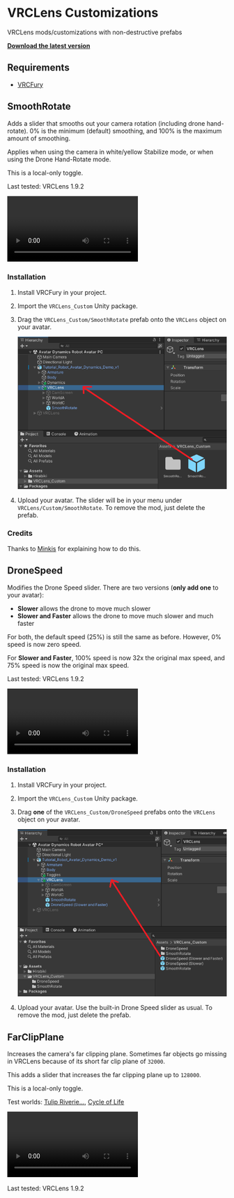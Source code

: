 # VRCLens Customizations

VRCLens mods/customizations with non-destructive prefabs

[**Download the latest version**](https://github.com/gummidot/VRCLens_Custom/releases/tag/v1.1.0)

## Requirements

- [VRCFury](https://vrcfury.com/download)

## SmoothRotate

Adds a slider that smooths out your camera rotation (including drone hand-rotate). 0% is the minimum (default) smoothing, and 100% is the maximum amount of smoothing.

Applies when using the camera in white/yellow Stabilize mode, or when using the Drone Hand-Rotate mode.

This is a local-only toggle.

Last tested: VRCLens 1.9.2

<video src="https://github.com/user-attachments/assets/05d5c2fd-28e6-4f38-8b98-11be5db84a1b"></video>

### Installation

1. Install VRCFury in your project.
2. Import the `VRCLens_Custom` Unity package.
3. Drag the `VRCLens_Custom/SmoothRotate` prefab onto the `VRCLens` object on your avatar.

   ![!SmoothRotate Installation](Doc/SmoothRotate_Install.png)

4. Upload your avatar. The slider will be in your menu under `VRCLens/Custom/SmoothRotate`. To remove the mod, just delete the prefab.

### Credits

Thanks to [Minkis](https://www.youtube.com/watch?v=XMcTfFoNUHA) for explaining how to do this.

## DroneSpeed

Modifies the Drone Speed slider. There are two versions (**only add one** to your avatar):

- **Slower** allows the drone to move much slower
- **Slower and Faster** allows the drone to move much slower and much faster

For both, the default speed (25%) is still the same as before. However, 0% speed is now zero speed.

For **Slower and Faster**, 100% speed is now 32x the original max speed, and 75% speed is now the original max speed.

Last tested: VRCLens 1.9.2

<video src="https://github.com/user-attachments/assets/672eee73-1523-4737-9267-767bda7d8efb"></video>

### Installation

1. Install VRCFury in your project.
2. Import the `VRCLens_Custom` Unity package.
3. Drag **one** of the `VRCLens_Custom/DroneSpeed` prefabs onto the `VRCLens` object on your avatar.

   ![!DroneSpeed Installation](Doc/DroneSpeed_Install.png)

4. Upload your avatar. Use the built-in Drone Speed slider as usual. To remove the mod, just delete the prefab.

## FarClipPlane

Increases the camera's far clipping plane. Sometimes far objects go missing in VRCLens because of its short far clip plane of `32000`.

This adds a slider that increases the far clipping plane up to `128000`.

This is a local-only toggle.

Test worlds: [Tulip Riverie․․․](https://vrchat.com/home/world/wrld_fcad2657-05c6-4226-ac5d-9cd1688beb74/info), [Cycle of Life](https://vrchat.com/home/world/wrld_cd085851-4baf-4fb8-9a2a-e0e20f686502/info)

<video src="https://github.com/user-attachments/assets/bb43007a-006c-4075-aa23-1c9b4624e407"></video>

Last tested: VRCLens 1.9.2
